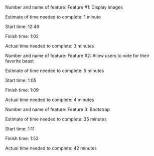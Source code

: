 Number and name of feature: Feature #1: Display images

Estimate of time needed to complete: 1 minute

Start time: 12:49

Finish time: 1:02

Actual time needed to complete: 3 minutes




Number and name of feature: Feature #2: Allow users to vote for their favorite beast

Estimate of time needed to complete: 5 minutes

Start time: 1:05

Finish time: 1:09

Actual time needed to complete: 4 minutes




Number and name of feature: Feature 3: Bootstrap

Estimate of time needed to complete: 35 minutes

Start time: 1:11

Finish time: 1:53

Actual time needed to complete: 42 minutes